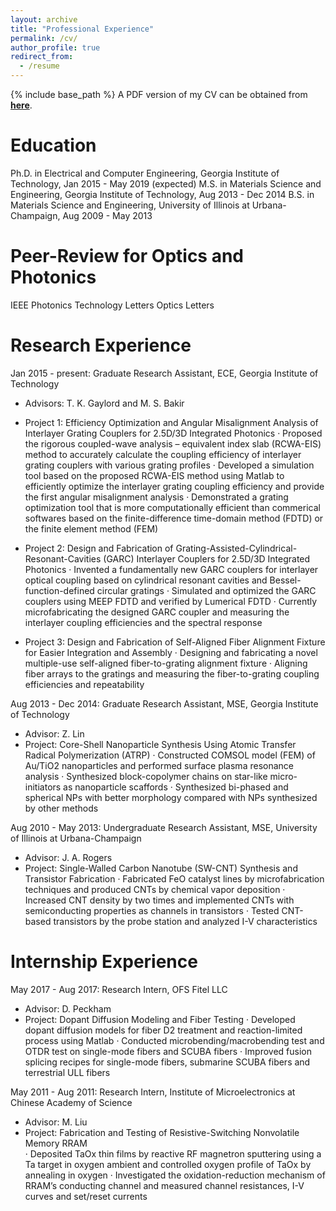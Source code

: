 ```yaml
---
layout: archive
title: "Professional Experience"
permalink: /cv/
author_profile: true
redirect_from:
  - /resume
---
```


{% include base_path %}
A PDF version of my CV can be obtained from [<b>here</b>](http://congshanwan.github.io/files/Congshan_resume.pdf).

Education
======
Ph.D. in Electrical and Computer Engineering, Georgia Institute of Technology, Jan 2015 - May 2019 (expected)
M.S. in Materials Science and Engineering, Georgia Institute of Technology, Aug 2013 - Dec 2014
B.S. in Materials Science and Engineering, University of Illinois at Urbana-Champaign, Aug 2009 - May 2013

Peer-Review for Optics and Photonics
======
IEEE Photonics Technology Letters 
Optics Letters

Research Experience
======
Jan 2015 - present: Graduate Research Assistant, ECE, Georgia Institute of Technology
  * Advisors: T. K. Gaylord and M. S. Bakir
  * Project 1: Efficiency Optimization and Angular Misalignment Analysis of Interlayer Grating Couplers for 2.5D/3D Integrated Photonics
  · Proposed the rigorous coupled-wave analysis – equivalent index slab (RCWA-EIS) method to accurately calculate the coupling efficiency of interlayer grating couplers with various grating profiles
  · Developed a simulation tool based on the proposed RCWA-EIS method using Matlab to efficiently optimize the interlayer grating coupling efficiency and provide the first angular misalignment analysis
  · Demonstrated a grating optimization tool that is more computationally efficient than commerical softwares based on the finite-difference time-domain method (FDTD) or the finite element method (FEM)
  
  * Project 2: Design and Fabrication of Grating-Assisted-Cylindrical-Resonant-Cavities (GARC) Interlayer Couplers for 2.5D/3D Integrated Photonics
  · Invented a fundamentally new GARC couplers for interlayer optical coupling based on cylindrical resonant cavities and Bessel-function-defined circular gratings
  · Simulated and optimized the GARC couplers using MEEP FDTD and verified by Lumerical FDTD
  · Currently microfabricating the designed GARC coupler and measuring the interlayer coupling efficiencies and the spectral response
  
  * Project 3: Design and Fabrication of Self-Aligned Fiber Alignment Fixture for Easier Integration and Assembly
  · Designing and fabricating a novel multiple-use self-aligned fiber-to-grating alignment fixture
  · Aligning fiber arrays to the gratings and measuring the fiber-to-grating coupling efficiencies and repeatability
 
 
Aug 2013 - Dec 2014: Graduate Research Assistant, MSE, Georgia Institute of Technology
  * Advisor: Z. Lin
  * Project: Core-Shell Nanoparticle Synthesis Using Atomic Transfer Radical Polymerization (ATRP)
  · Constructed COMSOL model (FEM) of Au/TiO2 nanoparticles and performed surface plasma resonance analysis
  · Synthesized block-copolymer chains on star-like micro-initiators as nanoparticle scaffords
  · Synthesized bi-phased and spherical NPs with better morphology compared with NPs synthesized by other methods


Aug 2010 - May 2013: Undergraduate Research Assistant, MSE, University of Illinois at Urbana-Champaign
  * Advisor: J. A. Rogers
  * Project: Single-Walled Carbon Nanotube (SW-CNT) Synthesis and Transistor Fabrication
  · Fabricated FeO catalyst lines by microfabrication techniques and produced CNTs by chemical vapor deposition
  · Increased CNT density by two times and implemented CNTs with semiconducting properties as channels in transistors
  · Tested CNT-based transistors by the probe station and analyzed I-V characteristics


Internship Experience
======

May 2017 - Aug 2017: Research Intern, OFS Fitel LLC
  * Advisor: D. Peckham
  * Project: Dopant Diffusion Modeling and Fiber Testing
  · Developed dopant diffusion models for fiber D2 treatment and reaction-limited process using Matlab
  · Conducted microbending/macrobending test and OTDR test on single-mode fibers and SCUBA fibers
  · Improved fusion splicing recipes for single-mode fibers, submarine SCUBA fibers and terrestrial ULL fibers
  
May 2011 - Aug 2011: Research Intern, Institute of Microelectronics at Chinese Academy of Science
  * Advisor: M. Liu
  * Project: Fabrication and Testing of Resistive-Switching Nonvolatile Memory RRAM  
  · Deposited TaOx thin films by reactive RF magnetron sputtering using a Ta target in oxygen ambient and controlled oxygen profile of TaOx by annealing in oxygen
  · Investigated the oxidation-reduction mechanism of RRAM’s conducting channel and measured channel resistances, I-V curves and set/reset currents
  
